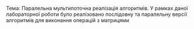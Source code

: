 Тема: Паралельна мультипоточна реалізація алгоритмів.
У рамках даної лабораторної роботи було реалізовано 
послідовну та паралельну версії алгоритмів для виконання операцій з 
матрицями
